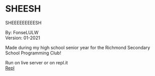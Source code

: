 # SHEESH
SHEEEEEEEEESH

By: FonseLULW<br>
Version: 01-2021

Made during my high school senior year for the Richmond Secondary School Programming Club!

Run on live server or on repl.it
<br>[Repl](https://replit.com/@FonseLULW/SHEEEEESH#index.html)
